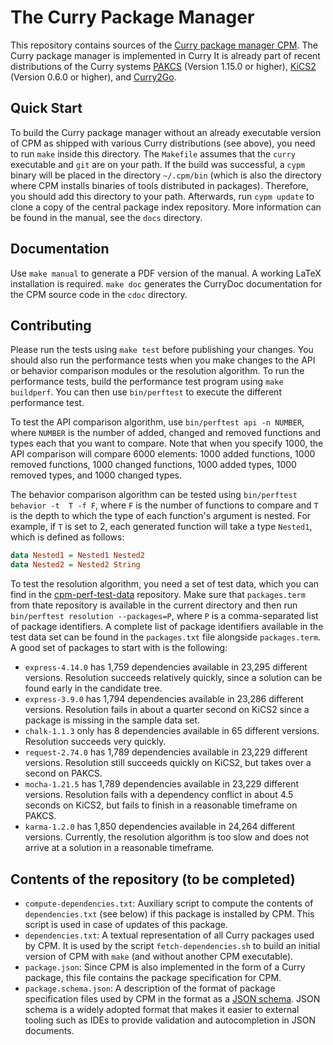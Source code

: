 # The Curry Package Manager

This repository contains sources of the
[Curry package manager CPM](http://www.curry-lang.org/tools/cpm).
The Curry package manager is implemented in Curry
It is already part of recent distributions of the Curry systems
[PAKCS](https://www.informatik.uni-kiel.de/~pakcs/) (Version 1.15.0 or higher),
[KiCS2](https://www-ps.informatik.uni-kiel.de/kics2/) (Version 0.6.0 or higher),
and
[Curry2Go](https://www-ps.informatik.uni-kiel.de/curry2go/).

## Quick Start

To build the Curry package manager without an already executable
version of CPM as shipped with various Curry distributions (see above),
you need to run `make` inside this 
directory. The `Makefile` assumes that the `curry` executable and `git` are on
your path. If the build was successful, a `cypm` binary will be placed in the 
directory `~/.cpm/bin` (which is also the directory where CPM installs
binaries of tools distributed in packages). Therefore, you should
add this directory to your path. Afterwards, run 
`cypm update` to clone a copy of the central package index repository. More 
information can be found in the manual, see the `docs` directory.

## Documentation

Use `make manual` to generate a PDF version of the manual. A working LaTeX 
installation is required. `make doc` generates the CurryDoc documentation for
the CPM source code in the `cdoc` directory.

## Contributing

Please run the tests using `make test` before publishing your changes. You 
should also run the performance tests when you make changes to the API or
behavior comparison modules or the resolution algorithm. To run the performance
tests, build the performance test program using `make buildperf`. You can then
use `bin/perftest` to execute the different performance test. 

To test the API comparison algorithm, use `bin/perftest api -n NUMBER`, where 
`NUMBER` is the number of added, changed and removed functions and types each 
that you want to compare. Note that when you specify 1000, the API comparison
will compare 6000 elements: 1000 added functions, 1000 removed functions, 1000
changed functions, 1000 added types, 1000 removed types, and 1000 changed types.

The behavior comparison algorithm can be tested using `bin/perftest behavior -t 
T -f F`, where `F` is the number of functions to compare and `T` is the depth to
which the type of each function's argument is nested. For example, if `T` is set 
to 2, each generated function will take a type `Nested1`, which is defined as 
follows:

```haskell
data Nested1 = Nested1 Nested2
data Nested2 = Nested2 String
```

To test the resolution algorithm, you need a set of test data, which you can
find in the [cpm-perf-test-data](1) repository. Make sure that `packages.term`
from thate repository is available in the current directory and then run 
`bin/perftest resolution --packages=P`, where `P` is a comma-separated list of
package identifiers. A complete list of package identifiers available in the
test data set can be found in the `packages.txt` file alongside `packages.term`.
A good set of packages to start with is the following:

- `express-4.14.0` has 1,759 dependencies available in 23,295 different versions.
  Resolution succeeds relatively quickly, since a solution can be found early in
  the candidate tree.
- `express-3.9.0` has 1,794 dependencies available in 23,286 different versions.
  Resolution fails in about a quarter second on KiCS2 since a package is missing
  in the sample data set.
- `chalk-1.1.3` only has 8 dependencies available in 65 different versions. 
  Resolution succeeds very quickly.
- `request-2.74.0` has 1,789 dependencies available in 23,229 different 
  versions. Resolution still succeeds quickly on KiCS2, but takes over a second
  on PAKCS.
- `mocha-1.21.5` has 1,789 dependencies available in 23,229 different versions.
  Resolution fails with a dependency conflict in about 4.5 seconds on KiCS2, but
  fails to finish in a reasonable timeframe on PAKCS.
- `karma-1.2.0` has 1,850 dependencies available in 24,264 different versions.
  Currently, the resolution algorithm is too slow and does not arrive at a 
  solution in a reasonable timeframe.


## Contents of the repository (to be completed)

- `compute-dependencies.txt`: Auxiliary script to compute the contents of
  `dependencies.txt` (see below) if this package is installed by CPM.
  This script is used in case of updates of this package.
- `dependencies.txt`: A textual representation of all Curry packages used
  by CPM. It is used by the script `fetch-dependencies.sh` to build
  an initial version of CPM with `make` (and without another CPM executable).
- `package.json`:
  Since CPM is also implemented in the form of a Curry package,
  this file contains the package specification for CPM.
- `package.schema.json`:
  A description of the format of package specification files used by CPM
  in the format as a [JSON schema](https://json-schema.org/).
  JSON schema is a widely adopted format that makes it easier
  to external tooling such as IDEs to provide validation and
  autocompletion in JSON documents.
